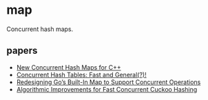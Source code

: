 # map

Concurrent hash maps.

## papers

* [New Concurrent Hash Maps for C++](https://preshing.com/20160201/new-concurrent-hash-maps-for-cpp/)
* [Concurrent Hash Tables: Fast and General(?)!](https://arxiv.org/pdf/1601.04017.pdf)
* [Redesigning Go’s Built-In Map to Support Concurrent Operations](https://louisjenkinscs.github.io/publications/PACT2017.pdf)
* [Algorithmic Improvements for Fast Concurrent Cuckoo Hashing](https://www.cs.princeton.edu/~mfreed/docs/cuckoo-eurosys14.pdf)
